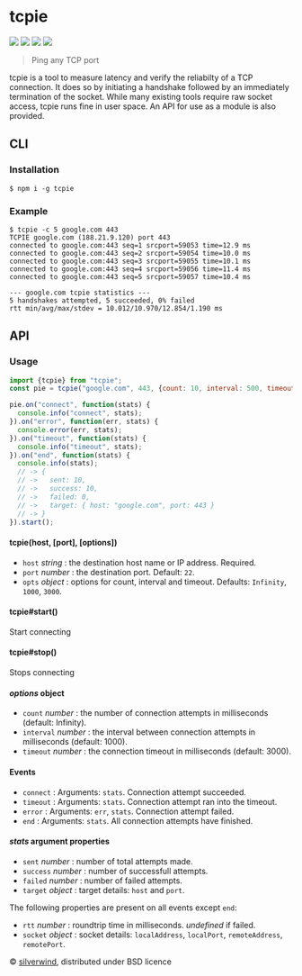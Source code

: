 # tcpie
[![](https://img.shields.io/npm/v/tcpie.svg?style=flat)](https://www.npmjs.org/package/tcpie) [![](https://img.shields.io/npm/dm/tcpie.svg)](https://www.npmjs.org/package/tcpie) [![](https://img.shields.io/bundlephobia/minzip/tcpie.svg)](https://bundlephobia.com/package/tcpie) [![](https://packagephobia.com/badge?p=tcpie)](https://packagephobia.com/result?p=tcpie)

> Ping any TCP port

tcpie is a tool to measure latency and verify the reliabilty of a TCP connection. It does so by initiating a handshake followed by an immediately termination of the socket. While many existing tools require raw socket access, tcpie runs fine in user space. An API for use as a module is also provided.

## CLI

### Installation
```
$ npm i -g tcpie
```
### Example
```
$ tcpie -c 5 google.com 443
TCPIE google.com (188.21.9.120) port 443
connected to google.com:443 seq=1 srcport=59053 time=12.9 ms
connected to google.com:443 seq=2 srcport=59054 time=10.0 ms
connected to google.com:443 seq=3 srcport=59055 time=10.1 ms
connected to google.com:443 seq=4 srcport=59056 time=11.4 ms
connected to google.com:443 seq=5 srcport=59057 time=10.4 ms

--- google.com tcpie statistics ---
5 handshakes attempted, 5 succeeded, 0% failed
rtt min/avg/max/stdev = 10.012/10.970/12.854/1.190 ms
```

## API

### Usage
```js
import {tcpie} from "tcpie";
const pie = tcpie("google.com", 443, {count: 10, interval: 500, timeout: 2000});

pie.on("connect", function(stats) {
  console.info("connect", stats);
}).on("error", function(err, stats) {
  console.error(err, stats);
}).on("timeout", function(stats) {
  console.info("timeout", stats);
}).on("end", function(stats) {
  console.info(stats);
  // -> {
  // ->   sent: 10,
  // ->   success: 10,
  // ->   failed: 0,
  // ->   target: { host: "google.com", port: 443 }
  // -> }
}).start();
```
#### tcpie(host, [port], [options])
- `host` *string* : the destination host name or IP address. Required.
- `port` *number* : the destination port. Default: `22`.
- `opts` *object* : options for count, interval and timeout. Defaults: `Infinity`, `1000`, `3000`.

#### tcpie#start()
Start connecting

#### tcpie#stop()
Stops connecting

#### *options* object
- `count`    *number* : the number of connection attempts in milliseconds (default: Infinity).
- `interval` *number* : the interval between connection attempts in milliseconds (default: 1000).
- `timeout`  *number* : the connection timeout in milliseconds (default: 3000).

#### Events
- `connect` : Arguments: `stats`. Connection attempt succeeded.
- `timeout` : Arguments: `stats`. Connection attempt ran into the timeout.
- `error`   : Arguments: `err`, `stats`. Connection attempt failed.
- `end`     : Arguments: `stats`. All connection attempts have finished.

#### *stats* argument properties
- `sent`    *number* : number of total attempts made.
- `success` *number* : number of successfull attempts.
- `failed`  *number* : number of failed attempts.
- `target`  *object* : target details: `host` and `port`.

The following properties are present on all events except `end`:
- `rtt`     *number* : roundtrip time in milliseconds. *undefined* if failed.
- `socket`  *object* : socket details: `localAddress`, `localPort`, `remoteAddress`, `remotePort`.

© [silverwind](https://github.com/silverwind), distributed under BSD licence
